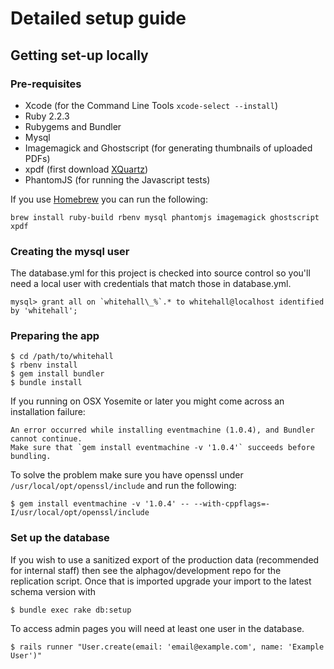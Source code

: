 # Detailed setup guide

## Getting set-up locally

### Pre-requisites

* Xcode (for the Command Line Tools `xcode-select --install`)
* Ruby 2.2.3
* Rubygems and Bundler
* Mysql
* Imagemagick and Ghostscript (for generating thumbnails of uploaded
  PDFs)
* xpdf (first download [XQuartz](http://www.xquartz.org/))
* PhantomJS (for running the Javascript tests)

If you use [Homebrew](http://brew.sh/) you can run the following:

```
brew install ruby-build rbenv mysql phantomjs imagemagick ghostscript xpdf
```

### Creating the mysql user

The database.yml for this project is checked into source control so
you'll need a local user with credentials that match those in
database.yml.

```
mysql> grant all on `whitehall\_%`.* to whitehall@localhost identified by 'whitehall';
```

### Preparing the app

```
$ cd /path/to/whitehall
$ rbenv install
$ gem install bundler
$ bundle install
```

If you running on OSX Yosemite or later you might come across an installation failure:

```
An error occurred while installing eventmachine (1.0.4), and Bundler cannot continue.
Make sure that `gem install eventmachine -v '1.0.4'` succeeds before bundling.
```

To solve the problem make sure you have openssl under `/usr/local/opt/openssl/include` and run the following:

```
$ gem install eventmachine -v '1.0.4' -- --with-cppflags=-I/usr/local/opt/openssl/include
```

### Set up the database

If you wish to use a sanitized export of the production data (recommended for
internal staff) then see the alphagov/development repo for the replication script.
Once that is imported upgrade your import to the latest schema version with

```
$ bundle exec rake db:setup
```

To access admin pages you will need at least one user in the database.

```
$ rails runner "User.create(email: 'email@example.com', name: 'Example User')"
```
